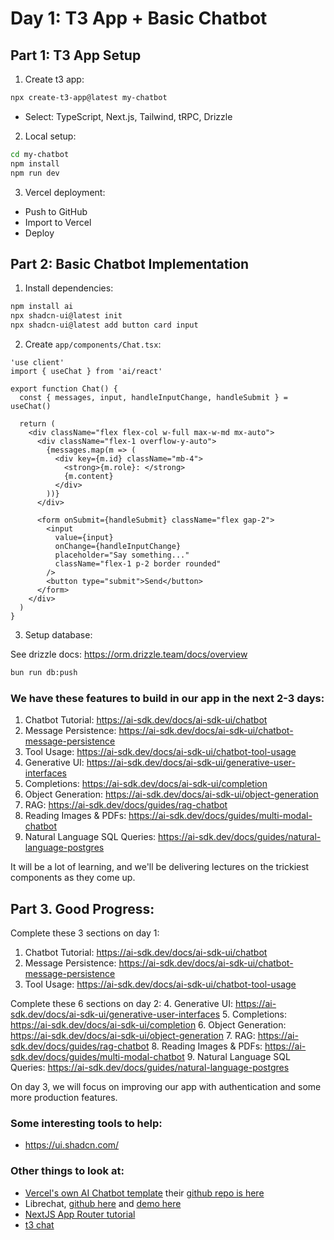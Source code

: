 # Day 1: T3 App + Basic Chatbot

## Part 1: T3 App Setup
1. Create t3 app:
```bash
npx create-t3-app@latest my-chatbot
```
- Select: TypeScript, Next.js, Tailwind, tRPC, Drizzle

2. Local setup:
```bash
cd my-chatbot
npm install
npm run dev
```

3. Vercel deployment:
- Push to GitHub
- Import to Vercel
- Deploy

## Part 2: Basic Chatbot Implementation

1. Install dependencies:
```bash
npm install ai
npx shadcn-ui@latest init
npx shadcn-ui@latest add button card input
```

2. Create `app/components/Chat.tsx`:
```tsx
'use client'
import { useChat } from 'ai/react'
 
export function Chat() {
  const { messages, input, handleInputChange, handleSubmit } = useChat()
 
  return (
    <div className="flex flex-col w-full max-w-md mx-auto">
      <div className="flex-1 overflow-y-auto">
        {messages.map(m => (
          <div key={m.id} className="mb-4">
            <strong>{m.role}: </strong>
            {m.content}
          </div>
        ))}
      </div>
 
      <form onSubmit={handleSubmit} className="flex gap-2">
        <input
          value={input}
          onChange={handleInputChange}
          placeholder="Say something..."
          className="flex-1 p-2 border rounded"
        />
        <button type="submit">Send</button>
      </form>
    </div>
  )
}
```

3. Setup database:

See drizzle docs: https://orm.drizzle.team/docs/overview

```bash
bun run db:push
```

### We have these features to build in our app in the next 2-3 days:
1. Chatbot Tutorial: https://ai-sdk.dev/docs/ai-sdk-ui/chatbot
2. Message Persistence: https://ai-sdk.dev/docs/ai-sdk-ui/chatbot-message-persistence
3. Tool Usage: https://ai-sdk.dev/docs/ai-sdk-ui/chatbot-tool-usage
4. Generative UI: https://ai-sdk.dev/docs/ai-sdk-ui/generative-user-interfaces
5. Completions: https://ai-sdk.dev/docs/ai-sdk-ui/completion
6. Object Generation: https://ai-sdk.dev/docs/ai-sdk-ui/object-generation
7. RAG: https://ai-sdk.dev/docs/guides/rag-chatbot
8. Reading Images & PDFs: https://ai-sdk.dev/docs/guides/multi-modal-chatbot
9. Natural Language SQL Queries: https://ai-sdk.dev/docs/guides/natural-language-postgres

It will be a lot of learning, and we'll be delivering lectures on the trickiest components as they come up.

## Part 3. Good Progress:
Complete these 3 sections on day 1:
1. Chatbot Tutorial: https://ai-sdk.dev/docs/ai-sdk-ui/chatbot
2. Message Persistence: https://ai-sdk.dev/docs/ai-sdk-ui/chatbot-message-persistence
3. Tool Usage: https://ai-sdk.dev/docs/ai-sdk-ui/chatbot-tool-usage

Complete these 6 sections on day 2:
4. Generative UI: https://ai-sdk.dev/docs/ai-sdk-ui/generative-user-interfaces
5. Completions: https://ai-sdk.dev/docs/ai-sdk-ui/completion
6. Object Generation: https://ai-sdk.dev/docs/ai-sdk-ui/object-generation
7. RAG: https://ai-sdk.dev/docs/guides/rag-chatbot
8. Reading Images & PDFs: https://ai-sdk.dev/docs/guides/multi-modal-chatbot
9. Natural Language SQL Queries: https://ai-sdk.dev/docs/guides/natural-language-postgres

On day 3, we will focus on improving our app with authentication and some more production features.


### Some interesting tools to help:
- https://ui.shadcn.com/


### Other things to look at:
- [Vercel's own AI Chatbot template](https://vercel.com/templates/ai/nextjs-ai-chatbot) their [github repo is here](https://github.com/vercel/ai-chatbot)
- Librechat, [github here](https://github.com/danny-avila/LibreChat) and [demo here](https://librechat-librechat.hf.space/c/new)
- [NextJS App Router tutorial](https://nextjs.org/learn) 
- [t3 chat](https://t3.chat/)
